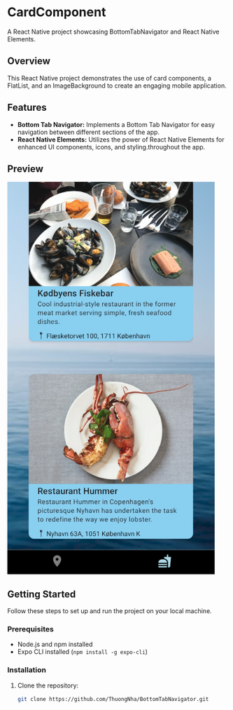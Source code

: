 # CardComponent

A React Native project showcasing BottomTabNavigator and React Native Elements.

## Overview

This React Native project demonstrates the use of card components, a FlatList, and an ImageBackground to create an engaging mobile application.

## Features

- **Bottom Tab Navigator:** Implements a Bottom Tab Navigator for easy navigation between different sections of the app.
- **React Native Elements:** Utilizes the power of React Native Elements for enhanced UI components, icons, and styling.throughout the app.

## Preview

![Screenshot 2](src/images/screenshots/Screenshot2.PNG)

## Getting Started

Follow these steps to set up and run the project on your local machine.

### Prerequisites

- Node.js and npm installed
- Expo CLI installed (`npm install -g expo-cli`)

### Installation

1. Clone the repository:
   ```bash
   git clone https://github.com/ThuongNha/BottomTabNavigator.git
